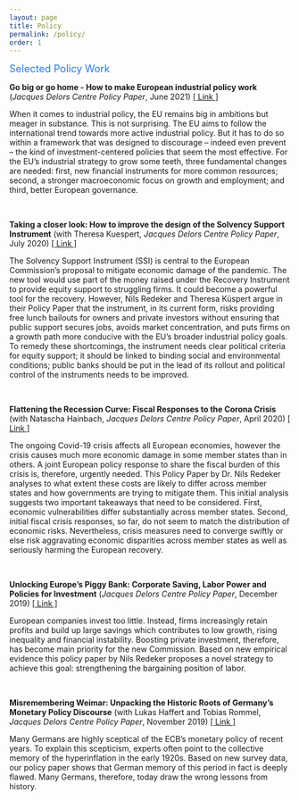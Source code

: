 ```yaml
---
layout: page
title: Policy
permalink: /policy/
order: 1
---
```

<font size="+1">
<span style="color:#2a7ae2"> Selected Policy Work  </span> </font> 

<br>

**Go big or go home - How to make European industrial policy work** (*Jacques Delors Centre Policy Paper*, June 2021) [[ Link ]](https://www.delorscentre.eu/en/publications/detail/publication/go-big-or-go-home-how-to-make-european-industrial-policy-work)

When it comes to industrial policy, the EU remains big in ambitions but meager in substance. This is not surprising. The EU aims to follow the international trend towards more active industrial policy. But it has to do so within a framework that was designed to discourage – indeed even prevent – the kind of investment-centered policies that seem the most effective. For the EU’s industrial strategy to grow some teeth, three fundamental changes are needed: first, new financial instruments for more common resources; second, a stronger macroeconomic focus on growth and employment; and third, better European governance. 

<br>

**Taking a closer look: How to improve the design of the Solvency Support Instrument** (with Theresa Kuespert, *Jacques Delors Centre Policy Paper*, July 2020) [[ Link ]](https://www.delorscentre.eu/en/publications/detail/publication/taking-a-closer-look-how-to-improve-the-design-of-the-solvency-support-instrument)

The Solvency Support Instrument (SSI) is central to the European Commission’s proposal to mitigate economic damage of the pandemic. The new tool would use part of the money raised under the Recovery Instrument to provide equity support to struggling firms. It could become a powerful tool for the recovery. However, Nils Redeker and Theresa Küspert argue in their Policy Paper that the instrument, in its current form, risks providing free lunch bailouts for owners and private investors without ensuring that public support secures jobs, avoids market concentration, and puts firms on a growth path more conducive with the EU’s broader industrial policy goals. To remedy these shortcomings, the instrument needs clear political criteria for equity support; it should be linked to binding social and environmental conditions; public banks should be put in the lead of its rollout and political control of the instruments needs to be improved.  

<br>

**Flattening the Recession Curve: Fiscal Responses to the Corona Crisis** (with Natascha Hainbach, *Jacques Delors Centre Policy Paper*, April 2020) [[ Link ]](https://www.delorscentre.eu/en/publications/detail/publication/flattening-the-recession-curve-fiscal-responses-to-the-corona-crisis)

The ongoing Covid-19 crisis affects all European economies, however the crisis causes much more economic damage in some member states than in others. A joint European policy response to share the fiscal burden of this crisis is, therefore, urgently needed. This Policy Paper by Dr. Nils Redeker analyses to what extent these costs are likely to differ across member states and how governments are trying to mitigate them. This initial analysis suggests two important takeaways that need to be considered. First, economic vulnerabilities differ substantially across member states. Second, initial fiscal crisis responses, so far, do not seem to match the distribution of economic risks. Nevertheless, crisis measures need to converge swiftly or else risk aggravating economic disparities across member states as well as seriously harming the European recovery. 

<br>

**Unlocking Europe’s Piggy Bank: Corporate Saving, Labor Power and Policies for Investment** (*Jacques Delors Centre Policy Paper*, December 2019) [[ Link ]](https://www.delorscentre.eu/en/publications/detail/publication/go-big-or-go-home-how-to-make-european-industrial-policy-work)

European companies invest too little. Instead, firms increasingly retain profits and build up large savings which contributes to low growth, rising inequality and financial instability. Boosting private investment, therefore, has become main priority for the new Commission. Based on new empirical evidence this policy paper by Nils Redeker proposes a novel strategy to achieve this goal: strengthening the bargaining position of labor.

<br>

**Misremembering Weimar: Unpacking the Historic Roots of Germany’s Monetary Policy Discourse** (with Lukas Haffert and Tobias Rommel, *Jacques Delors Centre Policy Paper*, November 2019) [[ Link ]](https://www.delorscentre.eu/en/publications/detail/publication/historic-roots-of-germanys-monetary-policy-discourse)

Many Germans are highly sceptical of the ECB’s monetary policy of recent years. To explain this scepticism, experts often point to the collective memory of the hyperinflation in the early 1920s. Based on new survey data, our policy paper shows that German memory of this period in fact is deeply flawed. Many Germans, therefore, today draw the wrong lessons from history.

<br>



[jekyll-organization]: https://github.com/jekyll
